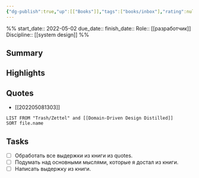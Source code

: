 ```yaml
---
{"dg-publish":true,"up":[["Books"]],"tags":["books/inbox"],"rating":null,"permalink":"/openbox/refs/domain-driven-design-distilled/","dgHomeLink":false,"dgPassFrontmatter":true}
---
```



%%
start_date:: 2022-05-02
due_date:: 
finish_date::
Role:: [[разработчик]]
Discipline:: [[system design]]
%%

## Summary


## Highlights



## Quotes

- [[202205081303]]

```dataview
LIST FROM "Trash/Zettel" and [[Domain-Driven Design Distilled]]
SORT file.name
```

## Tasks

- [ ] Обработать все выдержки из книги из quotes.
- [ ] Подумать над основными мыслями, которые я достал из книги.
- [ ] Написать выдержку из книги.
